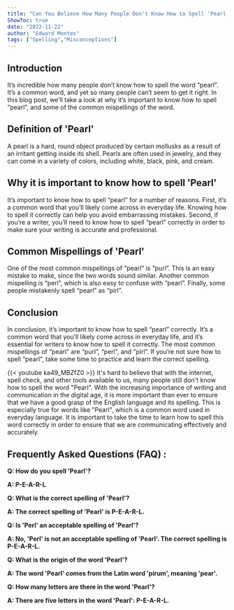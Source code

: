 ```yaml
---
title: "Can You Believe How Many People Don't Know How to Spell 'Pearl'?!"
ShowToc: true 
date: "2022-11-22"
author: "Edward Montes" 
tags: ["Spelling","Misconceptions"]
---
```

## Introduction

It’s incredible how many people don’t know how to spell the word “pearl”. It’s a common word, and yet so many people can’t seem to get it right. In this blog post, we’ll take a look at why it’s important to know how to spell “pearl”, and some of the common mispellings of the word.

## Definition of 'Pearl'

A pearl is a hard, round object produced by certain mollusks as a result of an irritant getting inside its shell. Pearls are often used in jewelry, and they can come in a variety of colors, including white, black, pink, and cream.

## Why it is important to know how to spell 'Pearl'

It’s important to know how to spell “pearl” for a number of reasons. First, it’s a common word that you’ll likely come across in everyday life. Knowing how to spell it correctly can help you avoid embarrassing mistakes. Second, if you’re a writer, you’ll need to know how to spell “pearl” correctly in order to make sure your writing is accurate and professional.

## Common Mispellings of 'Pearl'

One of the most common mispellings of “pearl” is “purl”. This is an easy mistake to make, since the two words sound similar. Another common mispelling is “perl”, which is also easy to confuse with “pearl”. Finally, some people mistakenly spell “pearl” as “pirl”.

## Conclusion

In conclusion, it’s important to know how to spell “pearl” correctly. It’s a common word that you’ll likely come across in everyday life, and it’s essential for writers to know how to spell it correctly. The most common mispellings of “pearl” are “purl”, “perl”, and “pirl”. If you’re not sure how to spell “pearl”, take some time to practice and learn the correct spelling.

{{< youtube ka49_MBZfZ0 >}} 
It's hard to believe that with the internet, spell check, and other tools available to us, many people still don't know how to spell the word "Pearl". With the increasing importance of writing and communication in the digital age, it is more important than ever to ensure that we have a good grasp of the English language and its spelling. This is especially true for words like "Pearl", which is a common word used in everyday language. It is important to take the time to learn how to spell this word correctly in order to ensure that we are communicating effectively and accurately.

## Frequently Asked Questions (FAQ) :
**Q: How do you spell 'Pearl'?**

**A: P-E-A-R-L**

**Q: What is the correct spelling of 'Pearl'?**

**A: The correct spelling of 'Pearl' is P-E-A-R-L.**

**Q: Is 'Perl' an acceptable spelling of 'Pearl'?**

**A: No, 'Perl' is not an acceptable spelling of 'Pearl'. The correct spelling is P-E-A-R-L.**

**Q: What is the origin of the word 'Pearl'?**

**A: The word 'Pearl' comes from the Latin word 'pirum', meaning 'pear'.**

**Q: How many letters are there in the word 'Pearl'?**

**A: There are five letters in the word 'Pearl': P-E-A-R-L.**





